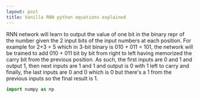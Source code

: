 ```yaml
---
layout: post
title: Vanilla RNN python equations explained
---
```


RNN network will learn to output the value of one bit in the binary repr of the number given the 2 input bits
of the input numbers at each position.
For example for 2+3 = 5 which in 3-bit binary is 010 + 011 = 101, the network will be trained to add 010 + 011
bit by bit from right to left having memorized the carry bit from the previous position. As such, the first
inputs are 0 and 1 and output 1, then next inputs are 1 and 1 and output is 0 with 1 left to carry and finally,
the last inputs are 0 and 0 which is 0 but there's a 1 from the previous inputs so the final result is 1.

```python
import numpy as np

```